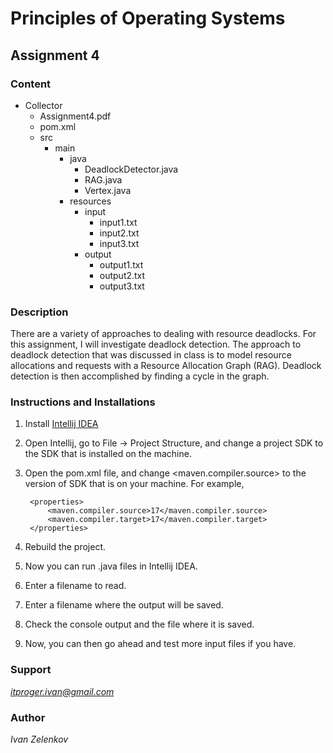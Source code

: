 # Principles of Operating Systems

## Assignment 4

### Content
- Collector
    - Assignment4.pdf
    - pom.xml
    - src
        - main
            - java
                - DeadlockDetector.java
                - RAG.java
                - Vertex.java
            - resources
                - input
                    - input1.txt
                    - input2.txt
                    - input3.txt
                - output
                    - output1.txt
                    - output2.txt
                    - output3.txt

### Description
There are a variety of approaches to dealing with resource deadlocks. For this assignment,
I will investigate deadlock detection. The approach to deadlock detection that was discussed
in class is to model resource allocations and requests with a Resource Allocation Graph (RAG). 
Deadlock detection is then accomplished by finding a cycle in the graph.

### Instructions and Installations
1. Install [Intellij IDEA](https://www.jetbrains.com/idea/download/#section=mac)
2. Open Intellij, go to File -> Project Structure, and change a project SDK to the SDK that is installed on the machine.
3. Open the pom.xml file, and change <maven.compiler.source> to the version of SDK that is on your machine. For example,

        <properties>
            <maven.compiler.source>17</maven.compiler.source>
            <maven.compiler.target>17</maven.compiler.target>
        </properties>

4. Rebuild the project.
5. Now you can run .java files in Intellij IDEA.
6. Enter a filename to read.
7. Enter a filename where the output will be saved.
8. Check the console output and the file where it is saved.
9. Now, you can then go ahead and test more input files if you have.

### Support
*itproger.ivan@gmail.com*

### Author
*Ivan Zelenkov*
